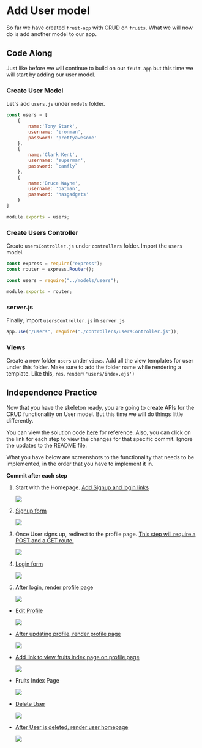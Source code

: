 # Add User model

So far we have created `fruit-app` with CRUD on `fruits`. What we will now do is add another model to our app.

## Code Along
Just like before we will continue to build on our `fruit-app` but this time we will start by adding our user model.

### Create User Model

Let's add `users.js` under `models` folder.

```js
const users = [
    {
        name:'Tony Stark',
        username: 'ironman',
        password: 'prettyawesome'
    },
    {
        name:'Clark Kent',
        username: 'superman',
        password: `canfly`
    },
    {
        name:'Bruce Wayne',
        username: 'batman',
        password: 'hasgadgets'
    }
]

module.exports = users;
```

### Create Users Controller

Create `usersController.js` under `controllers` folder. Import the `users` model.

```js
const express = require("express");
const router = express.Router();

const users = require("../models/users");

module.exports = router;
```


### server.js

Finally, import `usersController.js` in `server.js`

```js
app.use("/users", require("./controllers/usersController.js"));
```

### Views

Create a new folder `users` under `views`. Add all the view templates for user under this folder. Make sure to add the folder name while rendering a template. Like this, `res.render('users/index.ejs')`

## Independence Practice

Now that you have the skeleton ready, you are going to create APIs for the CRUD functionality on User model. But this time we will do things little differently. 

You can view the solution code [here](https://git.generalassemb.ly/jdr-0622/express-user-model/tree/master/marc-solution/fruit-app) for reference. Also, you can click on the link for each step to view the changes for that specific commit. Ignore the updates to the README file.

What you have below are screenshots to the functionality that needs to be implemented, in the order that you have to implement it in.

**Commit after each step**

1. Start with the Homepage. [Add Signup and login links](https://git.generalassemb.ly/cfg-seir-1/express-user-model/commit/efd8d3f56d95b92ced24e15c1694810c04e4bd47)

	![](./images/homepage.png)
	

1. [Signup form](https://git.generalassemb.ly/cfg-seir-1/express-user-model/commit/1d94a85134738f14fa5cd61b5af629cffe5c4a5f)

	![](./images/signup.png)
	

1. Once User signs up, redirect to the profile page. [This step will require a POST and a GET route.](https://git.generalassemb.ly/cfg-seir-1/express-user-model/commit/7e5e73dd47be0cc4b8f4aa7636291f38296a972a)

	![](./images/show-profile.png)

1. [Login form](https://git.generalassemb.ly/cfg-seir-1/express-user-model/commit/4b81809d6b63f6d664672de1f8c1a9b4a6fc7e3c)

	![](./images/login.png)
	
1. [After login, render profile page](https://git.generalassemb.ly/cfg-seir-1/express-user-model/commit/b657fdc8a1925a6b8ebb8fa7678bfd96db095307)

	![](./images/show-profile.png)

- [Edit Profile](https://git.generalassemb.ly/cfg-seir-1/express-user-model/commit/6e1ef91bea616b3ac8385817ddfb9db2b6ffb6e7)

	![](./images/edit-profile.png)
	
- [After updating profile, render profile page](https://git.generalassemb.ly/cfg-seir-1/express-user-model/commit/6e1ef91bea616b3ac8385817ddfb9db2b6ffb6e7)

	![](./images/updated-profile.png)
	
- [Add link to view fruits index page on profile page](https://git.generalassemb.ly/cfg-seir-1/express-user-model/commit/6e1ef91bea616b3ac8385817ddfb9db2b6ffb6e7)

	![](./images/view-fruits.png)

- Fruits Index Page

	![](./images/fruits.png)

- [Delete User](https://git.generalassemb.ly/cfg-seir-1/express-user-model/commit/15b429638607da49938ce7ef20fce726b8745506)

	![](./images/delete-user.png)
	
- [After User is deleted, render user homepage](https://git.generalassemb.ly/cfg-seir-1/express-user-model/commit/15b429638607da49938ce7ef20fce726b8745506)

	![](./images/homepage.png)
